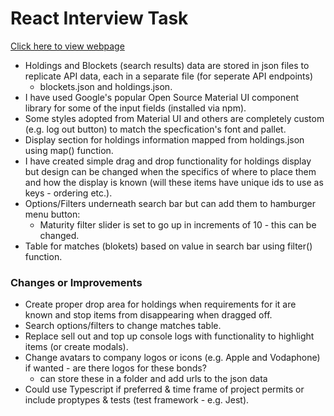 # React Interview Task

[Click here to view webpage](http://localhost:3000)

- Holdings and Blockets (search results) data are stored in json files to replicate API data, each in a separate file (for seperate API endpoints) 
    - blockets.json and holdings.json.
- I have used Google's popular Open Source Material UI component library for some of the input fields (installed via npm).
- Some styles adopted from Material UI and others are completely custom (e.g. log out button) to match the specfication's font and pallet.
- Display section for holdings information mapped from holdings.json using map() function.
- I have created simple drag and drop functionality for holdings display but design can be changed when the specifics of where to place them and how the display is known (will these items have unique ids to use as keys - ordering etc.).
- Options/Filters underneath search bar but can add them to hamburger menu button:
    - Maturity filter slider is set to go up in increments of 10 - this can be changed.
- Table for matches (blokets) based on value in search bar using filter() function.

### Changes or Improvements
- Create proper drop area for holdings when requirements for it are known and stop items from disappearing when dragged off.
- Search options/filters to change matches table.
- Replace sell out and top up console logs with functionality to highlight items (or create modals).
- Change avatars to company logos or icons (e.g. Apple and Vodaphone) if wanted - are there logos for these bonds? 
    - can store these in a folder and add urls to the json data
- Could use Typescript if preferred & time frame of project permits or include proptypes & tests (test framework - e.g. Jest).
